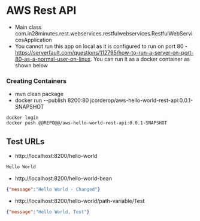 # AWS Rest API

- Main class com.in28minutes.rest.webservices.restfulwebservices.RestfulWebServicesApplication 
- You cannot run this app on local as it is configured to run on port 80 - https://serverfault.com/questions/112795/how-to-run-a-server-on-port-80-as-a-normal-user-on-linux. You can run it as a docker container as shown below


### Creating Containers

- mvn clean package
- docker run --publish 8200:80 jcorderop/aws-hello-world-rest-api:0.0.1-SNAPSHOT

```
docker login
docker push @@REPO@@/aws-hello-world-rest-api:0.0.1-SNAPSHOT
```

## Test URLs

- http://localhost:8200/hello-world

```txt
Hello World
```

- http://localhost:8200/hello-world-bean

```json
{"message":"Hello World - Changed"}
```

- http://localhost:8200/hello-world/path-variable/Test

```json
{"message":"Hello World, Test"}
```

